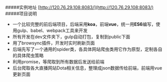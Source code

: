 #####实例地址
[http://120.76.29.108:8083/](http://120.76.29.108:8083/)
#####项目说明
- 一个比较完整的前后端项目，后端采用**koa**，前端**vue**，统一用**ES6**编写，使用gulp、babel、webpack工具来开发
- 所有开发在dev文件夹下，gulp自动打包，复制到public下面
- 用了browsync插件，开发时实时刷新页面
- 后端先写了一个通用的spider类，各具体网站爬虫类用它作为原型，定制各自的具体爬虫策略
- 利用promise，等爬取到所有数据后发送给前端
- 后台爬取各大直播网站Dota相关信息，整理成json数据传给前端，前端用vue更新页面